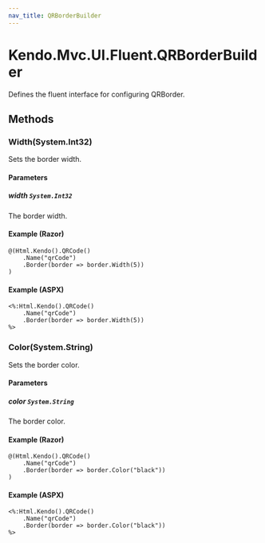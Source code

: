 ```yaml
---
nav_title: QRBorderBuilder
---
```


# Kendo.Mvc.UI.Fluent.QRBorderBuilder
Defines the fluent interface for configuring QRBorder.




## Methods


### Width(System.Int32)
Sets the border width.


#### Parameters

##### width `System.Int32`
The border width.




#### Example (Razor)
    @(Html.Kendo().QRCode()
        .Name("qrCode")
        .Border(border => border.Width(5))
    )

#### Example (ASPX)
    <%:Html.Kendo().QRCode()
        .Name("qrCode")
        .Border(border => border.Width(5))
    %>


### Color(System.String)
Sets the border color.


#### Parameters

##### color `System.String`
The border color.




#### Example (Razor)
    @(Html.Kendo().QRCode()
        .Name("qrCode")
        .Border(border => border.Color("black"))
    )

#### Example (ASPX)
    <%:Html.Kendo().QRCode()
        .Name("qrCode")
        .Border(border => border.Color("black"))
    %>




